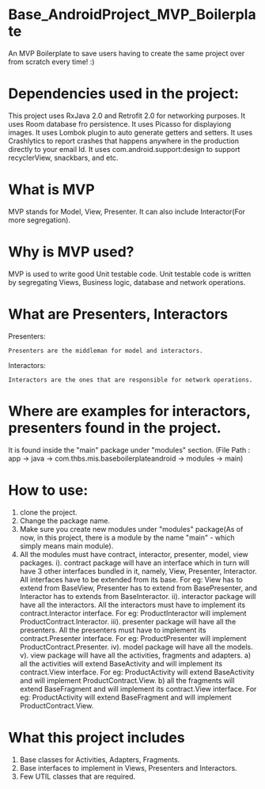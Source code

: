 # Base_AndroidProject_MVP_Boilerplate

An MVP Boilerplate to save users having to create the same project over from scratch every time! :)

# Dependencies used in the project:

This project uses RxJava 2.0 and Retrofit 2.0 for networking purposes.
It uses Room database fro persistence.
It uses Picasso for displayiong images.
It uses Lombok plugin to auto generate getters and setters.
It uses Crashlytics to report crashes that happens anywhere in the production directly to your email Id.
It uses com.android.support:design to support recyclerView, snackbars, and etc.

# What is MVP

  MVP stands for Model, View, Presenter. It can also include Interactor(For more segregation).
  
# Why is MVP used?

  MVP is used to write good Unit testable code. Unit testable code is written by segregating Views, Business logic, database and network operations.

# What are Presenters, Interactors
  Presenters:
  
    Presenters are the middleman for model and interactors.
  Interactors:
  
    Interactors are the ones that are responsible for network operations.
    
# Where are examples for interactors, presenters found in the project.

  It is found inside the "main" package under "modules" section. (File Path : app -> java -> com.thbs.mis.baseboilerplateandroid -> modules -> main)
  
# How to use:

1. clone the project.
2. Change the package name.
3. Make sure you create new modules under "modules" package(As of now, in this project, there is a module by the name "main" - which simply means main module).
4. All the modules must have contract, interactor, presenter, model, view packages.
  i). contract package will have an interface which in turn will have 3 other interfaces bundled in it, namely, View, Presenter, Interactor. All interfaces have to be extended from its base.
      For eg: View has to extend from BaseView, Presenter has to extend from BasePresenter, and Interactor has to extends from BaseInteractor.
 ii). interactor package will have all the interactors. All the interactors must have to implement its contract.Interactor interface.
      For eg: ProductInteractor will implement ProductContract.Interactor.
iii). presenter package will have all the presenters. All the presenters must have to implement its contract.Presenter interface.
      For eg: ProductPresenter will implement ProductContract.Presenter. 
 iv). model package will have all the models.
  v). view package will have all the activities, fragments and adapters.
      a) all the activities will extend BaseActivity and will implement its contract.View interface.
        For eg: ProductActivity will extend BaseActivity and will implement ProductContract.View.
      b) all the fragments will extend BaseFragment and will implement its contract.View interface.
        For eg: ProductActivity will extend BaseFragment and will implement ProductContract.View.
      

# What this project includes

1. Base classes for Activities, Adapters, Fragments.
2. Base interfaces to implement in Views, Presenters and Interactors.
3. Few UTIL classes that are required.

